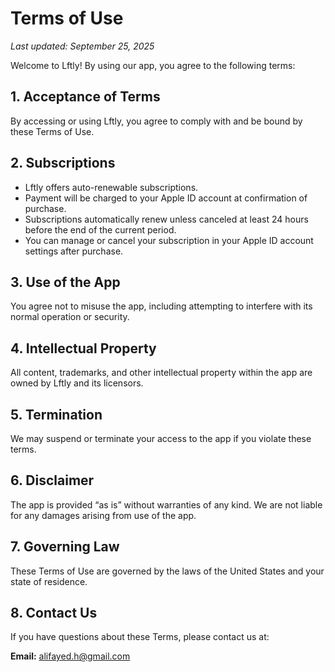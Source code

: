 # Terms of Use

_Last updated: September 25, 2025_

Welcome to Lftly! By using our app, you agree to the following terms:

## 1. Acceptance of Terms
By accessing or using Lftly, you agree to comply with and be bound by these Terms of Use.

## 2. Subscriptions
- Lftly offers auto-renewable subscriptions.
- Payment will be charged to your Apple ID account at confirmation of purchase.
- Subscriptions automatically renew unless canceled at least 24 hours before the end of the current period.
- You can manage or cancel your subscription in your Apple ID account settings after purchase.

## 3. Use of the App
You agree not to misuse the app, including attempting to interfere with its normal operation or security.

## 4. Intellectual Property
All content, trademarks, and other intellectual property within the app are owned by Lftly and its licensors.

## 5. Termination
We may suspend or terminate your access to the app if you violate these terms.

## 6. Disclaimer
The app is provided “as is” without warranties of any kind. We are not liable for any damages arising from use of the app.

## 7. Governing Law
These Terms of Use are governed by the laws of the United States and your state of residence.

## 8. Contact Us
If you have questions about these Terms, please contact us at:

**Email:** alifayed.h@gmail.com
